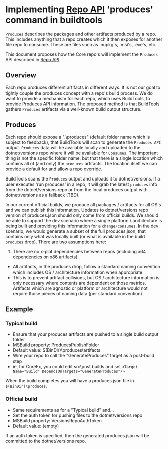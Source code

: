 # Implementing [Repo API](RepoCompose.md) 'produces' command in buildtools

`Produces` describes the packages and other artifacts produced by a repo.  This includes anything that a repo creates which it then exposes for another file repo to consume.  These are files such as .nupkg's, .msi's, .exe's, etc...

This document proposes how the Core repo's will implement the `Produces` API described in [Repo API](RepoCompose.md).

## Overview

Each repo produces different artifacts in different ways.  It is not our goal to tightly couple the produces concept with a repo's build process.  We do want to provide a mechanism for each repo, which uses BuildTools, to provide Produces API information.  The proposed method is that BuildTools gathers `Produces` artifacts via a well-known build output structure.

## Produces

Each repo should expose a ".\produces" (default folder name which is subject to feedback), that BuildTools will scan to generate the `Produces API` output.  `Produces` data will be available locally and uploaded to the dotnet/versions repo where it will be available for `Consumes`.  The important thing is not the specific folder name, but that there is a single location which contains all of (and only) the `produces` artifacts.  The location itself we can provide a default for and allow a repo override.

BuildTools scans the `Produces` output and uploads it to dotnet/versions.  If a user executes 'run produces' in a repo, it will grab the latest `produces` info from the dotnet/versions repo or from the local produces output with dotnet/versions as a fallback (TBD).

In our current official builds, we produce all packages / artifacts for all OS's and we can publish this information.  Updates to dotnet/versions repo version of produces.json should only come from official builds.  We should be able to support the dev scenario where a single platform / architecture is being built and providing this information for a `change/consumes`. In the dev scenario, we would generate a subset of the full produces.json, that contains only what was locally built (or what is available in the build `produces` drop).  There are two assumptions here:

1. There are no x-plat dependencies between repos (including x64 dependencies on x86 artifacts).
- All artifacts, in the produces drop, follow a standard naming convention which includes OS / architecture information when appropriate.  
 -  This is to prevent artifact collisions, but OS / architecture information is only necessary where contents are dependent on those metrics.  Artifacts which are agnostic or platform or architecture would not require those pieces of naming data (per standard convention).

## Example

### Typical build

- Ensure that your produces artifacts are pushed to a single build output folder
 - MSBuild property: ProducesPublishFolder
 - Default value: $(BinDir)\produces\artifacts
- Wire your repo to call the "GenerateProduces" target as a post-build step
 - ie, for CoreFx, you could edit src\post.builds and set `<Target Name="Build" DependsOnTargets="GenerateProduces"/>`
 
When the build completes you will have a produces.json file in `$(BinDir)\produces`.

### Official build

- Same requirements as for a "Typical build" and...
- Set the auth token for pushing files to the dotnet/versions repo
 - MSBuild property: VersionsRepoAuthToken
 - Default value: (empty)

If an auth token is specified, then the generated produces.json will be committed to the dotnet/versions repo.
